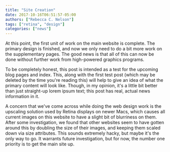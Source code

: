 ```yaml
---
title: "Site Creation"
date: 2017-10-16T06:51:57-05:00
authors: ["Rebecca C. Nelson"]
tags: ["retina", "design"]
categories: ["news"]
---
```


At this point, the first unit of work on the main website is complete. The
primary design is finished, and now we only need to do a bit more work on the
supplementary pages. The good news is that all of this can now be done without
further work from high-powered graphics programs.

To be completely honest, this post is intended as a test for the upcoming blog
pages and index. This, along with the first test post (which may be deleted by
the time you're reading this) will help to give an idea of what the primary
content will look like. Though, in my opinion, it's a little bit better than
just straight-up lorem ipsum text; this post has real, actual news information
in it.

A concern that we've come across while doing the web design work is the
upscaling solution used by Retina displays on newer Macs, which causes all
current images on this website to have a slight bit of blurriness on them.
After some investigation, we found that other websites seem to have gotten
around this by doubling the size of their images, and keeping them scaled down
via size attributes. This sounds extremely hacky, but maybe it's the only way
to go. It warrants future investigation, but for now, the number one priority is
to get the main site up.
